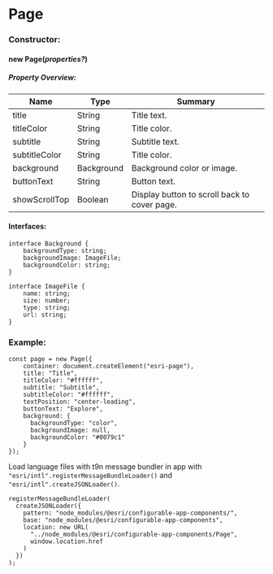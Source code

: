 # Page

### Constructor:

#### new **Page(_properties?_)**

##### Property Overview:

| Name          | Type       | Summary                                      |
| ------------- | ---------- | -------------------------------------------- |
| title         | String     | Title text.                                  |
| titleColor    | String     | Title color.                                 |
| subtitle      | String     | Subtitle text.                               |
| subtitleColor | String     | Title color.                                 |
| background    | Background | Background color or image.                   |
| buttonText    | String     | Button text.                                 |
| showScrollTop | Boolean    | Display button to scroll back to cover page. |

#### Interfaces:

```
interface Background {
    backgroundType: string;
    backgroundImage: ImageFile;
    backgroundColor: string;
}

interface ImageFile {
    name: string;
    size: number;
    type: string;
    url: string;
}
```

### **Example:**

```
const page = new Page({
    container: document.createElement("esri-page"),
    title: "Title",
    titleColor: "#ffffff",
    subtitle: "Subtitle",
    subtitleColor: "#ffffff",
    textPosition: "center-leading",
    buttonText: "Explore",
    background: {
      backgroundType: "color",
      backgroundImage: null,
      backgroundColor: "#0079c1"
    }
});
```

Load language files with t9n message bundler in app with `"esri/intl".registerMessageBundleLoader()` and `"esri/intl".createJSONLoader()`.

```
registerMessageBundleLoader(
  createJSONLoader({
    pattern: "node_modules/@esri/configurable-app-components/",
    base: "node_modules/@esri/configurable-app-components",
    location: new URL(
      "../node_modules/@esri/configurable-app-components/Page",
      window.location.href
    )
  })
);
```
